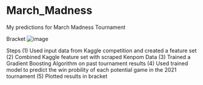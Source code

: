# March_Madness
My predictions for March Madness Tournament

Bracket
![image](https://user-images.githubusercontent.com/18687214/111573385-abe19100-8767-11eb-9aec-4b677d5f161d.png)

Steps
(1) Used input data from Kaggle competition and created a feature set
(2) Combined Kaggle feature set with scraped Kenpom Data
(3) Trained a Gradient Boosting Algorithm on past tournament results
(4) Used trained model to predict the win probility of each potential game in the 2021 tournament
(5) Plotted results in bracket
